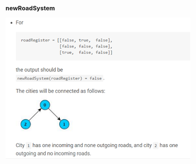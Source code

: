 ### newRoadSystem
<p align="center" > 
<img src="https://github.com/LilitHakobyan/UsefulProjects/blob/master/road/a1fec1883c4239c146bef7c717b886cc.png">
</p>
<br>
<p align="center" > 
<img scr="https://github.com/LilitHakobyan/UsefulProjects/blob/master/road/b93e99f25a91669516926e0fe5e7b93b.png">
</p>
